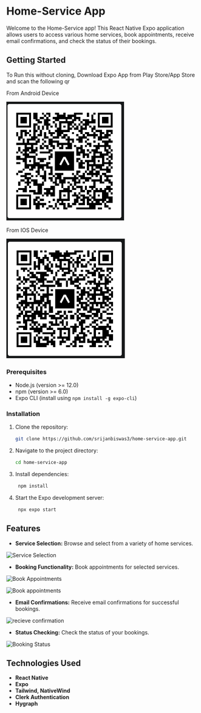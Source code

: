# Home-Service App

Welcome to the Home-Service app! This React Native Expo application allows users to access various home services, book appointments, receive email confirmations, and check the status of their bookings.

## Getting Started
To Run this without cloning, Download Expo App from Play Store/App Store and scan the following qr

From Android Device

![Android QR](https://github.com/srijanbiswas3/home-service-app/blob/main/asset/home-service-app/android_qr.PNG)

From IOS Device

![IOS QR](https://github.com/srijanbiswas3/home-service-app/blob/main/asset/home-service-app/ios_qr.PNG)

### Prerequisites

- Node.js (version >= 12.0)
- npm (version >= 6.0)
- Expo CLI (install using `npm install -g expo-cli`)

### Installation

1. Clone the repository:

   ```bash
   git clone https://github.com/srijanbiswas3/home-service-app.git
2. Navigate to the project directory:
   ```bash
   cd home-service-app
   
3. Install dependencies:
    ```bash
     npm install

4. Start the Expo development server:
    ```bash
     npx expo start

## Features

- **Service Selection:** Browse and select from a variety of home services.

 ![Service Selection](https://github.com/srijanbiswas3/home-service-app/blob/main/asset/home-service-app/IMG_2558.PNG)
- **Booking Functionality:** Book appointments for selected services.

 ![Book Appointments](https://github.com/srijanbiswas3/home-service-app/blob/main/asset/home-service-app/IMG_2560.PNG)
 
  ![Book appointments](https://github.com/srijanbiswas3/home-service-app/blob/main/asset/home-service-app/IMG_2561.PNG)
- **Email Confirmations:** Receive email confirmations for successful bookings.

 ![recieve confirmation]([https://link-to-your-image1.png](https://github.com/srijanbiswas3/home-service-app/blob/main/asset/home-service-app/IMG_2558.PNG))
- **Status Checking:** Check the status of your bookings.

 ![Booking Status](https://github.com/srijanbiswas3/home-service-app/blob/main/asset/home-service-app/IMG_2563.PNG)

## Technologies Used

- **React Native**
- **Expo**
- **Tailwind, NativeWind**
- **Clerk Authentication**
- **Hygraph**


